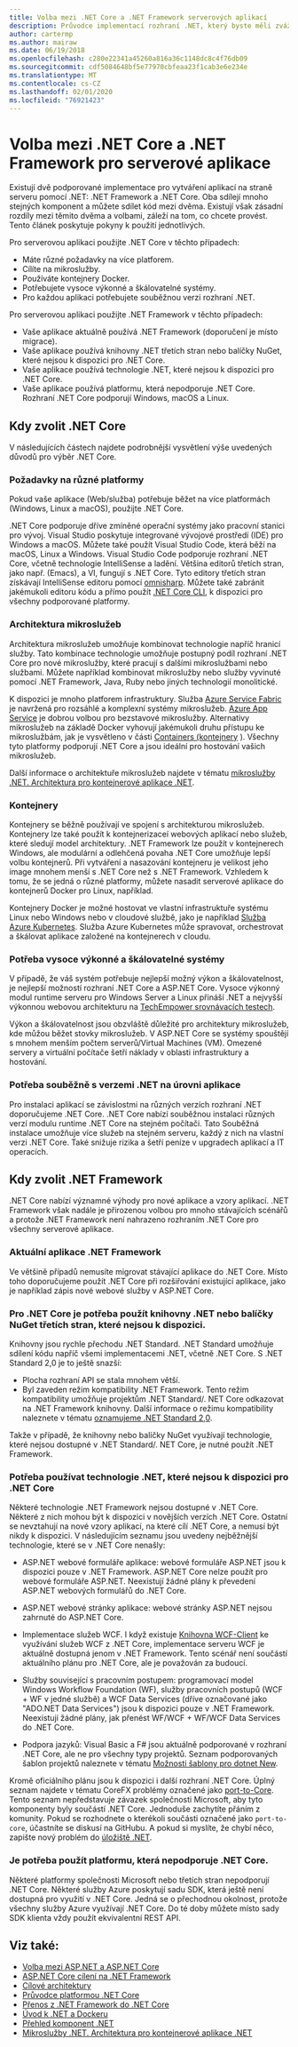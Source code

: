 ```yaml
---
title: Volba mezi .NET Core a .NET Framework serverových aplikací
description: Průvodce implementací rozhraní .NET, který byste měli zvážit při vytváření serverové aplikace v .NET.
author: cartermp
ms.author: mairaw
ms.date: 06/19/2018
ms.openlocfilehash: c280e22341a45260a816a36c1148dc8c4f76db09
ms.sourcegitcommit: cdf5084648bf5e77970cbfeaa23f1cab3e6e234e
ms.translationtype: MT
ms.contentlocale: cs-CZ
ms.lasthandoff: 02/01/2020
ms.locfileid: "76921423"
---
```

# <a name="choosing-between-net-core-and-net-framework-for-server-apps"></a>Volba mezi .NET Core a .NET Framework pro serverové aplikace

Existují dvě podporované implementace pro vytváření aplikací na straně serveru pomocí .NET: .NET Framework a .NET Core. Oba sdílejí mnoho stejných komponent a můžete sdílet kód mezi dvěma. Existují však zásadní rozdíly mezi těmito dvěma a volbami, záleží na tom, co chcete provést.  Tento článek poskytuje pokyny k použití jednotlivých.

Pro serverovou aplikaci použijte .NET Core v těchto případech:

- Máte různé požadavky na více platforem.
- Cílíte na mikroslužby.
- Používáte kontejnery Docker.
- Potřebujete vysoce výkonné a škálovatelné systémy.
- Pro každou aplikaci potřebujete souběžnou verzi rozhraní .NET.

Pro serverovou aplikaci použijte .NET Framework v těchto případech:

- Vaše aplikace aktuálně používá .NET Framework (doporučení je místo migrace).
- Vaše aplikace používá knihovny .NET třetích stran nebo balíčky NuGet, které nejsou k dispozici pro .NET Core.
- Vaše aplikace používá technologie .NET, které nejsou k dispozici pro .NET Core.
- Vaše aplikace používá platformu, která nepodporuje .NET Core. Rozhraní .NET Core podporují Windows, macOS a Linux.

## <a name="when-to-choose-net-core"></a>Kdy zvolit .NET Core

V následujících částech najdete podrobnější vysvětlení výše uvedených důvodů pro výběr .NET Core.

### <a name="cross-platform-needs"></a>Požadavky na různé platformy

Pokud vaše aplikace (Web/služba) potřebuje běžet na více platformách (Windows, Linux a macOS), použijte .NET Core.

.NET Core podporuje dříve zmíněné operační systémy jako pracovní stanici pro vývoj. Visual Studio poskytuje integrované vývojové prostředí (IDE) pro Windows a macOS. Můžete také použít Visual Studio Code, která běží na macOS, Linux a Windows. Visual Studio Code podporuje rozhraní .NET Core, včetně technologie IntelliSense a ladění. Většina editorů třetích stran, jako např. (Emacs), a VI, fungují s .NET Core. Tyto editory třetích stran získávají IntelliSense editoru pomocí [omnisharp](https://www.omnisharp.net/). Můžete také zabránit jakémukoli editoru kódu a přímo použít [.NET Core CLI](../core/tools/index.md), k dispozici pro všechny podporované platformy.

### <a name="microservices-architecture"></a>Architektura mikroslužeb

Architektura mikroslužeb umožňuje kombinovat technologie napříč hranicí služby. Tato kombinace technologie umožňuje postupný podíl rozhraní .NET Core pro nové mikroslužby, které pracují s dalšími mikroslužbami nebo službami. Můžete například kombinovat mikroslužby nebo služby vyvinuté pomocí .NET Framework, Java, Ruby nebo jiných technologií monolitické.

K dispozici je mnoho platforem infrastruktury. Služba [Azure Service Fabric](https://azure.microsoft.com/services/service-fabric/) je navržená pro rozsáhlé a komplexní systémy mikroslužeb. [Azure App Service](https://azure.microsoft.com/services/app-service/) je dobrou volbou pro bezstavové mikroslužby. Alternativy mikroslužeb na základě Docker vyhovují jakémukoli druhu přístupu ke mikroslužbám, jak je vysvětleno v části [Containers (kontejnery](#containers) ). Všechny tyto platformy podporují .NET Core a jsou ideální pro hostování vašich mikroslužeb.

Další informace o architektuře mikroslužeb najdete v tématu [mikroslužby .NET. Architektura pro kontejnerové aplikace .NET](../architecture/microservices/index.md).

### <a name="containers"></a>Kontejnery

Kontejnery se běžně používají ve spojení s architekturou mikroslužeb. Kontejnery lze také použít k kontejnerizaceí webových aplikací nebo služeb, které sledují model architektury. .NET Framework lze použít v kontejnerech Windows, ale modulární a odlehčená povaha .NET Core umožňuje lepší volbu kontejnerů. Při vytváření a nasazování kontejneru je velikost jeho image mnohem menší s .NET Core než s .NET Framework. Vzhledem k tomu, že se jedná o různé platformy, můžete nasadit serverové aplikace do kontejnerů Docker pro Linux, například.

Kontejnery Docker je možné hostovat ve vlastní infrastruktuře systému Linux nebo Windows nebo v cloudové službě, jako je například [Služba Azure Kubernetes](https://azure.microsoft.com/services/kubernetes-service/). Služba Azure Kubernetes může spravovat, orchestrovat a škálovat aplikace založené na kontejnerech v cloudu.

### <a name="a-need-for-high-performance-and-scalable-systems"></a>Potřeba vysoce výkonné a škálovatelné systémy

V případě, že váš systém potřebuje nejlepší možný výkon a škálovatelnost, je nejlepší možností rozhraní .NET Core a ASP.NET Core. Vysoce výkonný modul runtime serveru pro Windows Server a Linux přináší .NET a nejvyšší výkonnou webovou architekturu na [TechEmpower srovnávacích testech](https://www.techempower.com/benchmarks/#hw=ph&test=plaintext).

Výkon a škálovatelnost jsou obzvláště důležité pro architektury mikroslužeb, kde můžou běžet stovky mikroslužeb. V ASP.NET Core se systémy spouštějí s mnohem menším počtem serverů/Virtual Machines (VM). Omezené servery a virtuální počítače šetří náklady v oblasti infrastruktury a hostování.

### <a name="a-need-for-side-by-side-of-net-versions-per-application-level"></a>Potřeba souběžně s verzemi .NET na úrovni aplikace

Pro instalaci aplikací se závislostmi na různých verzích rozhraní .NET doporučujeme .NET Core. .NET Core nabízí souběžnou instalaci různých verzí modulu runtime .NET Core na stejném počítači. Tato Souběžná instalace umožňuje více služeb na stejném serveru, každý z nich na vlastní verzi .NET Core. Také snižuje rizika a šetří peníze v upgradech aplikací a IT operacích.

## <a name="when-to-choose-net-framework"></a>Kdy zvolit .NET Framework

.NET Core nabízí významné výhody pro nové aplikace a vzory aplikací. .NET Framework však nadále je přirozenou volbou pro mnoho stávajících scénářů a protože .NET Framework není nahrazeno rozhraním .NET Core pro všechny serverové aplikace.

### <a name="current-net-framework-applications"></a>Aktuální aplikace .NET Framework

Ve většině případů nemusíte migrovat stávající aplikace do .NET Core. Místo toho doporučujeme použít .NET Core při rozšiřování existující aplikace, jako je například zápis nové webové služby v ASP.NET Core.

### <a name="a-need-to-use-third-party-net-libraries-or-nuget-packages-not-available-for-net-core"></a>Pro .NET Core je potřeba použít knihovny .NET nebo balíčky NuGet třetích stran, které nejsou k dispozici.

Knihovny jsou rychle přechodu .NET Standard. .NET Standard umožňuje sdílení kódu napříč všemi implementacemi .NET, včetně .NET Core. S .NET Standard 2,0 je to ještě snazší:

- Plocha rozhraní API se stala mnohem větší. 
- Byl zaveden režim kompatibility .NET Framework. Tento režim kompatibility umožňuje projektům .NET Standard/. NET Core odkazovat na .NET Framework knihovny. Další informace o režimu kompatibility naleznete v tématu [oznamujeme .NET Standard 2,0](https://devblogs.microsoft.com/dotnet/announcing-net-standard-2-0/).

Takže v případě, že knihovny nebo balíčky NuGet využívají technologie, které nejsou dostupné v .NET Standard/. NET Core, je nutné použít .NET Framework.

### <a name="a-need-to-use-net-technologies-not-available-for-net-core"></a>Potřeba používat technologie .NET, které nejsou k dispozici pro .NET Core

Některé technologie .NET Framework nejsou dostupné v .NET Core. Některé z nich mohou být k dispozici v novějších verzích .NET Core. Ostatní se nevztahují na nové vzory aplikací, na které cílí .NET Core, a nemusí být nikdy k dispozici. V následujícím seznamu jsou uvedeny nejběžnější technologie, které se v .NET Core nenašly:

- ASP.NET webové formuláře aplikace: webové formuláře ASP.NET jsou k dispozici pouze v .NET Framework. ASP.NET Core nelze použít pro webové formuláře ASP.NET. Neexistují žádné plány k převedení ASP.NET webových formulářů do .NET Core.

- ASP.NET webové stránky aplikace: webové stránky ASP.NET nejsou zahrnuté do ASP.NET Core. 

- Implementace služeb WCF. I když existuje [Knihovna WCF-Client](https://github.com/dotnet/wcf) ke využívání služeb WCF z .NET Core, implementace serveru WCF je aktuálně dostupná jenom v .NET Framework. Tento scénář není součástí aktuálního plánu pro .NET Core, ale je považován za budoucí.

- Služby související s pracovním postupem: programovací model Windows Workflow Foundation (WF), služby pracovních postupů (WCF + WF v jedné službě) a WCF Data Services (dříve označované jako "ADO.NET Data Services") jsou k dispozici pouze v .NET Framework.  Neexistují žádné plány, jak přenést WF/WCF + WF/WCF Data Services do .NET Core.

- Podpora jazyků: Visual Basic a F# jsou aktuálně podporované v rozhraní .NET Core, ale ne pro všechny typy projektů. Seznam podporovaných šablon projektů naleznete v tématu [Možnosti šablony pro dotnet New](../core/tools/dotnet-new.md#arguments).

Kromě oficiálního plánu jsou k dispozici i další rozhraní .NET Core. Úplný seznam najdete v tématu CoreFX problémy označené jako [port-to-Core](https://github.com/dotnet/corefx/issues?q=is%3Aopen+is%3Aissue+label%3Aport-to-core). Tento seznam nepředstavuje závazek společnosti Microsoft, aby tyto komponenty byly součástí .NET Core. Jednoduše zachytíte přáním z komunity. Pokud se rozhodnete o kterékoli součásti označené jako `port-to-core`, účastníte se diskusí na GitHubu. A pokud si myslíte, že chybí něco, zapište nový problém do [úložiště .NET](https://github.com/dotnet/runtime/issues/new).

### <a name="a-need-to-use-a-platform-that-doesnt-support-net-core"></a>Je potřeba použít platformu, která nepodporuje .NET Core.

Některé platformy společnosti Microsoft nebo třetích stran nepodporují .NET Core. Některé služby Azure poskytují sadu SDK, která ještě není dostupná pro využití v .NET Core. Jedná se o přechodnou okolnost, protože všechny služby Azure využívají .NET Core. Do té doby můžete místo sady SDK klienta vždy použít ekvivalentní REST API.

## <a name="see-also"></a>Viz také:

- [Volba mezi ASP.NET a ASP.NET Core](/aspnet/core/choose-aspnet-framework)
- [ASP.NET Core cílení na .NET Framework](/aspnet/core#aspnet-core-targeting-net-framework)
- [Cílové architektury](frameworks.md)
- [Průvodce platformou .NET Core](../core/index.md)
- [Přenos z .NET Framework do .NET Core](../core/porting/index.md)
- [Úvod k .NET a Dockeru](../core/docker/introduction.md)
- [Přehled komponent .NET](components.md)
- [Mikroslužby .NET. Architektura pro kontejnerové aplikace .NET](../architecture/microservices/index.md)
